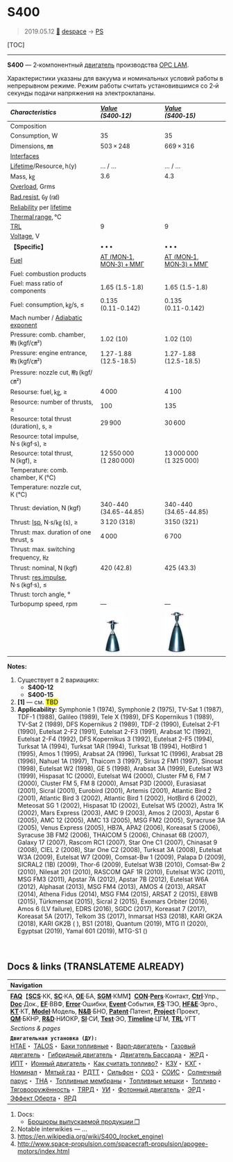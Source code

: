 # S400
> 2019.05.12 [🚀](../index/index.md) [despace](index.md) → [PS](ps.md)

[TOC]

---

**S400** — 2‑компонентный [двигатель](ps.md) производства [OPC LAM](zz_opc_lam.md).

Характеристики указаны для вакуума и номинальных условий работы в непрерывном режиме. Режим работы считать установившимся со 2‑й секунды подачи напряжения на электроклапаны.

|*Characteristics*|*[Value](si.md)<br> (S400‑12)*|*[Value](si.md)<br> (S400‑15)*|
|:--|:--|:--|
|Composition| | |
|Consumption, W|35|35|
|Dimensions, ㎜|503 × 248|669 × 316|
|[Interfaces](interface.md)| | |
|[Lifetime](lifetime.md)/Resource, h(y)|… / …|… / …|
|Mass, ㎏|3.6|4.3|
|[Overload](vibration.md), Grms| | |
|[Rad.resist](ion_rad.md), ㏉ (㎭)| | |
|[Reliability](qm.md) per [lifetime](lifetime.md)| | |
|[Thermal range](tcs.md), ℃| | |
|[TRL](trl.md)|9|9|
|[Voltage](voltage.md), V| | |
|**【Specific】**|• • •|• • •|
|[Fuel](fuel.md)|[АТ (MON‑1, MON‑3) + ММГ](at_plus.md)|[АТ (MON‑1, MON‑3) + ММГ](at_plus.md)|
|Fuel: combustion products| | |
|Fuel: mass ratio of components|1.65 (1.5 ‑ 1.8)|1.65 (1.5 ‑ 1.8)|
|Fuel: consumption, ㎏/s, ≤|0.135 (0.11 ‑ 0.142)|0.135 (0.11 ‑ 0.142)|
|Mach number / [Adiabatic exponent](heat_cr.md)| | |
|Pressure: comb. chamber, ㎫ (kgf/㎝²)|1.02 (10)|1.02 (10)|
|Pressure: engine entrance, ㎫ (kgf/㎝²)|1.27 ‑ 1.88 (12.5 ‑ 18.5)|1.27 ‑ 1.88 (12.5 ‑ 18.5)|
|Pressure: nozzle cut, ㎫ (kgf/㎝²)| | |
|Resourse: fuel, ㎏, ≥|4 000|4 100|
|Resource: number of thrusts, ≥|100|135|
|Resource: total thrust (duration), s, ≥|29 900|30 600|
|Resource: total impulse, N·s (kgf·s), ≥| |
|Resource: total thrust, N (kgf), ≥|12 550 000 (1 280 000)|13 000 000 (1 325 000)|
|Temperature: comb. chamber, К (℃)| | |
|Temperature: nozzle cut, К (℃)| | |
|Thrust: deviation, N (kgf)|340 ‑ 440 (34.65 ‑ 44.85)|340 ‑ 440 (34.65 ‑ 44.85)|
|Thrust: [Isp](isp.md), N·s/㎏ (s), ≥|3 120 (318)|3150 (321)|
|Thrust: max. duration of one thrust, s|4 000|6 700|
|Thrust: max. switching frequency, ㎐| | |
|Thrust: nominal, N (kgf)|420 (42.8)|425 (43.3)|
|Thrust: [res.impulse](ing.md), N·s (kgf·s), ≤| | |
|Thrust: torch angle, °| | |
|Turbopump speed, rpm|—|—|
| |[![](f/ps/s/s400-12_pic1_thumb.jpg)](f/ps/s/s400-12_pic1.jpg)|[![](f/ps/s/s400-15_pic1_thumb.jpg)](f/ps/s/s400-15_pic1.jpg)|

**Notes:**

   1. Существует в 2 вариациях:
      - **S400-12**
      - **S400-15**
   1. **[1]** — см. <mark>TBD</mark>
   1. **Applicability:** Symphonie 1 (1974), Symphonie 2 (1975), TV-Sat 1 (1987), TDF-1 (1988), Galileo (1989), Tele X (1989), DFS Kopernikus 1 (1989), TV-Sat 2 (1989), DFS Kopernikus 2 (1989), TDF-2 (1990), Eutelsat 2-F1 (1990), Eutelsat 2-F2 (1991), Eutelsat 2-F3 (1991), Arabsat 1C (1992), Eutelsat 2-F4 (1992), DFS Kopernikus 3 (1992), Eutelsat 2-F5 (1994), Turksat 1A (1994), Turksat 1AR (1994), Turksat 1B (1994), HotBird 1 (1995), Amos 1 (1995), Arabsat 2A (1996), Turksat 1C (1996), Arabsat 2B (1996), Nahuel 1A (1997), Thaicom 3 (1997), Sirius 2 FM1 (1997), Sinosat (1998), Eutelsat W2 (1998), GE 5 (1998), Arabsat 3A (1999), Eutelsat W3 (1999), Hispasat 1C (2000), Eutelsat W4 (2000), Cluster FM 6, FM 7 (2000), Cluster FM 5, FM 8 (2000), Amsat P3D (2000), Eurasiasat (2001), Sicral (2001), Eurobird (2001), Artemis (2001), Atlantic Bird 2 (2001), Atlantic Bird 3 (2002), Atlantic Bird 1 (2002), HotBird 6 (2002), Meteosat SG 1 (2002), Hispasat 1D (2002), Eutelsat W5 (2002), Astra 1K (2002), Mars Express (2003), AMC 9 (2003), Amos 2 (2003), Apstar 6 (2005), AMC 12 (2005), AMC 13 (2005), MSG FM2 (2005), Syracruse 3A (2005), Venus Express (2005), HB7A, APA2 (2006), Koreasat 5 (2006), Syracuse 3B FM2 (2006), THAICOM 5 (2006), Chinasat 6B (2007), Galaxy 17 (2007), Rascom RC1 (2007), Star One C1 (2007), Chinasat 9 (2008), CIEL 2 (2008), Star One C2 (2008), Turksat 3A (2008), Eutelsat W3A (2009), Eutelsat W7 (2009), Comsat-Bw 1 (2009), Palapa D (2009), SICRAL2 (1B) (2009), Thor-6 (2009), Eutelsat W3B (2010), Comsat-Bw 2 (2010), Nilesat 201 (2010), RASCOM QAF 1R (2010), Eutelsat W3C (2011), MSG FM3 (2011), Apstar 7A (2012), Apstar 7B (2012), Eutelsat W6A (2012), Alphasat (2013), MSG FM4 (2013), AMOS 4 (2013), ARSAT (2014), Athena Fidus (2014), MSG FM4 (2015), ARSAT 2 (2015), E8WB (2015), Türkmensat (2015), Sicral 2 (2015), Exomars Orbiter (2016), Amos 6 (LV failure), EDRS (2016), SGDC (2017), Koreasat 7 (2017), Koreasat 5A (2017), Telkom 3S (2017), Inmarsat HS3 (2018), KARI GK2A (2018), KARI GK2B ( ), BS1 (2018), Quantum (2019), MTG I1 (2020), Egyptsat (2019), Yamal 601 (2019), MTG-S1 ()



<p style="page-break-after:always"> </p>

## Docs & links (TRANSLATEME ALREADY)
|Navigation|
|:--|
|**[FAQ](faq.md)**【**[SCS](scs.md)**·КК, **[SC](sc.md)**·КА, **[OE](oe.md)**·БА, **[SGM](sgm.md)**·КММ】**[CON](contact.md)·[Pers](person.md)**·Контакт, **[Ctrl](control.md)**·Упр., **[Doc](doc.md)**·Док., **[EF](ef.md)**·ВВФ, **[Error](error.md)**·Ошибки, **[Event](event.md)**·События, **[FS](fs.md)**·ТЭО, **[HF&E](hfe.md)**·Эрго., **[KT](kt.md)**·КТ, **[Model](model.md)**·Модель, **[N&B](nnb.md)**·БНО, **[Patent](патент.md)**·Патент, **[Project](project.md)**·Проект, **[QM](qm.md)**·БКНР, **[R&D](rnd.md)**·НИОКР, **[SI](si.md)**·СИ, **[Test](test.md)**·ЭО, **[Timeline](timeline.md)**·ЦГМ, **[TRL](trl.md)**·УГТ|
|*Sections & pages*|
|**`Двигательная установка (ДУ):`**<br> [HTAE](htae.md)・ [TALOS](talos.md)・ [Баки топливные](fuel_tank.md)・ [Варп‑двигатель](warp_drive.md)・ [Газовый двигатель](cgt.md)・ [Гибридный двигатель](гбрд.md)・ [Двигатель Бассарда](bussard_ramjet.md)・ [ЖРД](lpr.md)・ [ИПТ](ing.md)・ [Ионный двигатель](иод.md)・ [Как считать топливо?](si.md)・ [КЗУ](cinu.md)・ [КХГ](cgs.md)・ [Номинал](nominal.md)・ [Мятый газ](exhsteam.md)・ [РДТТ](spr.md)・ [Сильфон](сильфон.md)・ [СОЗ](соз.md)・ [СОИС](соис.md)・ [Солнечный парус](солнечный_парус.md)・ [ТНА](turbopump.md)・ [Топливные мембраны](топливные_мембраны.md)・ [Топливные мешки](топливные_мешки.md)・ [Топливо](fuel.md)・ [Тяговооружённость](ttwr.md)・ [ТЯРД](тярд.md)・ [УИ](isp.md)・ [Фотонный двигатель](фотонный_двигатель.md)・ [ЭРД](epsp.md)・ [Эффект Оберта](oberth_eff.md)・ [ЯРД](ntr.md)|

   1. Docs:
      - [Брошюры выпускаемой продукции ❐](f/con/o/opc_lam_brochures.7z)
   1. Notable interwikies — …
   1. <https://en.wikipedia.org/wiki/S400_(rocket_engine)>
   1. <http://www.space-propulsion.com/spacecraft-propulsion/apogee-motors/index.html>
